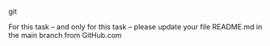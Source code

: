 git

For this task – and only for this task – please update your file README.md in the main branch from GitHub.com

